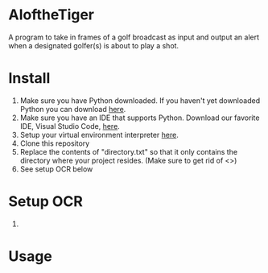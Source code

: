 # AIoftheTiger
A program to take in frames of a golf broadcast as input and output an alert when a designated golfer(s) is about to play a shot.

# Install
1. Make sure you have Python downloaded. If you haven't yet downloaded Python you can download [here](https://www.python.org/downloads/).
2. Make sure you have an IDE that supports Python. Download our favorite IDE, Visual Studio Code, [here](https://code.visualstudio.com/download). 
3. Setup your virtual environment interpreter [here](https://code.visualstudio.com/docs/python/environments).
4. Clone this repository
5. Replace the contents of "directory.txt" so that it only contains the directory where your project resides. (Make sure to get rid of <>)
6. See setup OCR below

# Setup OCR
1. 



# Usage

